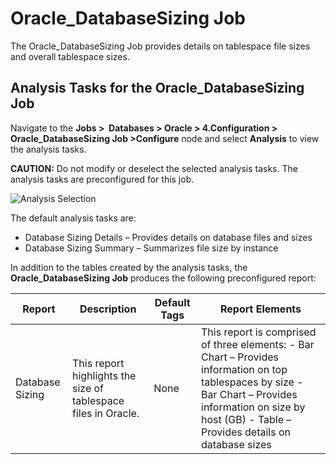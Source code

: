# Oracle_DatabaseSizing Job

The Oracle_DatabaseSizing Job provides details on tablespace file sizes and overall tablespace
sizes.

## Analysis Tasks for the Oracle_DatabaseSizing Job

Navigate to the **Jobs >  Databases > Oracle > 4.Configuration > Oracle_DatabaseSizing
Job >Configure** node and select **Analysis** to view the analysis tasks.

**CAUTION:** Do not modify or deselect the selected analysis tasks. The analysis tasks are
preconfigured for this job.

![Analysis Selection](/img/product_docs/accessanalyzer/11.6/accessanalyzer/solutions/databases/oracle/configuration/analysisdbsizing.webp)

The default analysis tasks are:

- Database Sizing Details – Provides details on database files and sizes
- Database Sizing Summary – Summarizes file size by instance

In addition to the tables created by the analysis tasks, the **Oracle_DatabaseSizing Job** produces
the following preconfigured report:

| Report          | Description                                                    | Default Tags | Report Elements                                                                                                                                                                                                |
| --------------- | -------------------------------------------------------------- | ------------ | -------------------------------------------------------------------------------------------------------------------------------------------------------------------------------------------------------------- |
| Database Sizing | This report highlights the size of tablespace files in Oracle. | None         | This report is comprised of three elements: - Bar Chart – Provides information on top tablespaces by size - Bar Chart – Provides information on size by host (GB) - Table – Provides details on database sizes |
